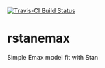 [![Travis-CI Build Status](https://travis-ci.org/yoshidk6/rstanemax.svg?branch=master)](https://travis-ci.org/yoshidk6/rstanemax)


# rstanemax
Simple Emax model fit with Stan
